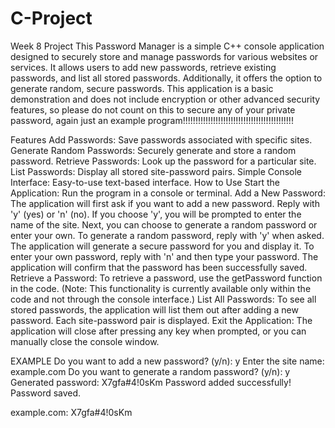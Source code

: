 # C-Project
Week 8 Project
This Password Manager is a simple C++ console application designed to securely store and manage passwords for various websites or services. It allows users to add new passwords, retrieve existing passwords, and list all stored passwords. Additionally, it offers the option to generate random, secure passwords. 
  This application is a basic demonstration and does not include encryption or other advanced security features, so please do not count on this to secure any of your private password, again just an example program!!!!!!!!!!!!!!!!!!!!!!!!!!!!!!!!!!!!!!!!!!!!

Features
Add Passwords: Save passwords associated with specific sites.
Generate Random Passwords: Securely generate and store a random password.
Retrieve Passwords: Look up the password for a particular site.
List Passwords: Display all stored site-password pairs.
Simple Console Interface: Easy-to-use text-based interface.
How to Use
Start the Application: Run the program in a console or terminal.
Add a New Password:
The application will first ask if you want to add a new password. Reply with 'y' (yes) or 'n' (no).
If you choose 'y', you will be prompted to enter the name of the site.
Next, you can choose to generate a random password or enter your own.
To generate a random password, reply with 'y' when asked. The application will generate a secure password for you and display it.
To enter your own password, reply with 'n' and then type your password.
The application will confirm that the password has been successfully saved.
Retrieve a Password:
To retrieve a password, use the getPassword function in the code. (Note: This functionality is currently available only within the code and not through the console interface.)
List All Passwords:
To see all stored passwords, the application will list them out after adding a new password. Each site-password pair is displayed.
Exit the Application:
The application will close after pressing any key when prompted, or you can manually close the console window.

EXAMPLE 
Do you want to add a new password? (y/n): y
Enter the site name: example.com
Do you want to generate a random password? (y/n): y
Generated password: X7gfa#4!0sKm
Password added successfully!
Password saved.

example.com: X7gfa#4!0sKm
